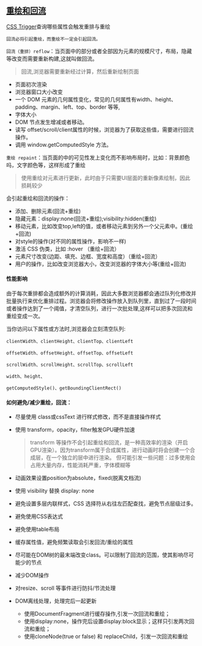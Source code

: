 ## <a name="重绘和回流">[重绘和回流](https://github.com/chenjigeng/blog/issues/4)</a>
[CSS Trigger](https://csstriggers.com/)查询哪些属性会触发重排与重绘

`回流必将引起重绘，而重绘不一定会引起回流。`

`回流（重排）reflow`：当页面中的部分或者全部因为元素的规模尺寸，布局，隐藏等改变而需要重新构建,这就叫做回流。
  >回流,浏览器需要重新经过计算，然后重新绘制页面
* 页面初次渲染
* 浏览器窗口大小改变
* 一个 DOM 元素的几何属性变化，常见的几何属性有width、height、padding、margin、left、top、border 等等,
* 字体大小
* DOM 节点发生增减或者移动。
* 读写 offset/scroll/client属性的时候，浏览器为了获取这些值，需要进行回流操作。
* 调用 window.getComputedStyle 方法。

`重绘 repaint`：当页面的中的可见性发上变化而不影响布局时，比如：背景颜色吗，文字颜色等，这样形成了重绘
  >使用重绘对元素进行更新，此时由于只需要UI层面的重新像素绘制，因此 损耗较少

会引起重绘和回流的操作：
* 添加、删除元素(回流+重绘)
* 隐藏元素：display:none(回流+重绘);visibility:hidden(重绘)
* 移动元素，比如改变top,left的值，或者移动元素到另外一个父元素中。(重绘+回流)
* 对style的操作(对不同的属性操作，影响不一样)
* 激活 CSS 伪类，比如 :hover （重绘+回流）
* 元素尺寸改变(边距、填充、边框、宽度和高度）（重绘+回流）
* 用户的操作，比如改变浏览器大小，改变浏览器的字体大小等(重绘+回流)


#### 性能影响
由于每次重排都会造成额外的计算消耗，因此大多数浏览器都会通过队列化修改并批量执行来优化重排过程。浏览器会将修改操作放入到队列里，直到过了一段时间或者操作达到了一个阈值，才清空队列，进行一次批处理,这样可以把多次回流和重绘变成一次。

当你访问以下属性或方法时,浏览器会立刻清空队列:
>

    clientWidth、clientHeight、clientTop、clientLeft

    offsetWidth、offsetHeight、offsetTop、offsetLeft

    scrollWidth、scrollHeight、scrollTop、scrollLeft

    width、height、

    getComputedStyle()、getBoundingClientRect()


#### 如何避免/减少重绘，回流：
* 尽量使用 class或cssText 进行样式修改，而不是直接操作样式
* 使用 transform，opacity，filter触发GPU硬件加速
  >transform 等操作不会引起重绘和回流，是一种高效率的渲染（开启GPU渲染）。因为transform属于合成属性，进行动画时将会创建一个合成层，在一个独立的层中进行渲染。
  >但可能引发一些问题：过多使用会占用大量内存，性能消耗严重，字体模糊等

* 动画效果设置position为absolute，fixed(脱离文档流)
* 使用 visibility 替换 display: none 
* 避免设置多层内联样式，CSS 选择符从右往左匹配查找，避免节点层级过多。
* 避免使用CSS表达式
* 避免使用table布局
* 缓存属性值，避免频繁读取会引发回流/重绘的属性
* 尽可能在DOM树的最末端改变class。可以限制了回流的范围，使其影响尽可能少的节点
* 减少DOM操作
* 对resize、scroll 等事件进行防抖/节流处理
* DOM离线处理，处理完后一起更新
  - 使用DocumentFragment进行缓存操作,引发一次回流和重绘；
  - 使用display:none，操作完后设置display:block显示；这样只引发两次回流和重绘；
  - 使用cloneNode(true or false) 和 replaceChild，引发一次回流和重绘
